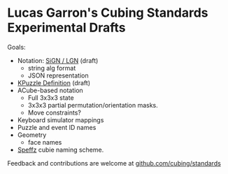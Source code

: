 # Lucas Garron's Cubing Standards Experimental Drafts

Goals:

- Notation: [SiGN / LGN](./notation) (draft)
  - string alg format
  - JSON representation
- [KPuzzle Definition](./kpuzzle) (draft)
- ACube-based notation
  - Full 3x3x3 state
  - 3x3x3 partial permutation/orientation masks.
  - Move constraints?
- Keyboard simulator mappings
- Puzzle and event ID names
- Geometry
  - face names
- [Speffz](https://www.speedsolving.com/wiki/index.php/Speffz) cubie naming scheme.

Feedback and contributions are welcome at [github.com/cubing/standards](https://github.com/cubing/standards)
